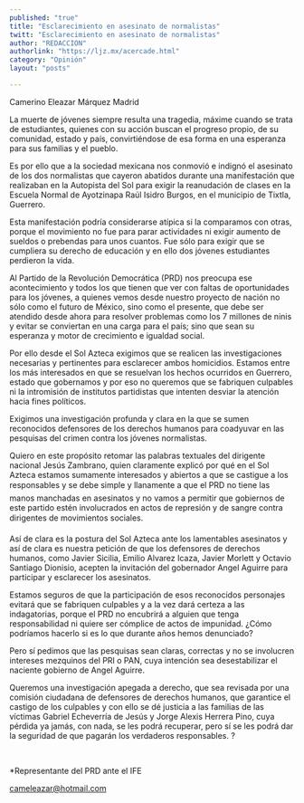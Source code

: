 ```yaml
---
published: "true"
title: "Esclarecimiento en asesinato de normalistas"
twitt: "Esclarecimiento en asesinato de normalistas"
author: "REDACCION"
authorlink: "https://ljz.mx/acercade.html"
category: "Opinión"
layout: "posts"

---
```



  Camerino Eleazar Márquez Madrid



La muerte de jóvenes siempre resulta una tragedia, máxime cuando se trata de estudiantes, quienes con su acción buscan el progreso propio, de su comunidad, estado y país, convirtiéndose de esa forma en una esperanza para sus familias y el pueblo.  

  Es por ello que a la sociedad mexicana nos conmovió e indignó el asesinato de los dos normalistas que cayeron abatidos durante una manifestación que realizaban en la Autopista del Sol para exigir la reanudación de clases en la Escuela Normal de Ayotzinapa Raúl Isidro Burgos, en el municipio de Tixtla, Guerrero.



  Esta manifestación podría considerarse atípica si la comparamos con otras, porque el movimiento no fue para parar actividades ni exigir aumento de sueldos o prebendas para unos cuantos. Fue sólo para exigir que se cumpliera su derecho de educación y en ello dos jóvenes estudiantes perdieron la vida.



  Al Partido de la Revolución Democrática (PRD) nos preocupa ese acontecimiento y todos los que tienen que ver con faltas de oportunidades para los jóvenes, a quienes vemos desde nuestro proyecto de nación no sólo como el futuro de México, sino como el presente, que debe ser atendido desde ahora para resolver problemas como los 7 millones de ninis y evitar se conviertan en una carga para el país; sino que sean su esperanza y motor de crecimiento e igualdad social.



  Por ello desde el Sol Azteca exigimos que se realicen las investigaciones necesarias y pertinentes para esclarecer ambos homicidios. Estamos entre los más interesados en que se resuelvan los hechos ocurridos en Guerrero, estado que gobernamos y por eso no queremos que se fabriquen culpables ni la intromisión de institutos partidistas que intenten desviar la atención hacia fines políticos.



  Exigimos una investigación profunda y clara en la que se sumen reconocidos defensores de los derechos humanos para coadyuvar en las pesquisas del crimen contra los jóvenes normalistas.



  Quiero en este propósito retomar las palabras textuales del dirigente nacional Jesús Zambrano, quien claramente explicó por qué en el Sol Azteca estamos sumamente interesados y abiertos a que se castigue a los responsables y se debe simple y llanamente a que el PRD no tiene las manos manchadas en asesinatos y no vamos a permitir que gobiernos de este partido estén involucrados en actos de represión y de sangre contra dirigentes de movimientos sociales.



  Así de clara es la postura del Sol Azteca ante los lamentables asesinatos y así de clara es nuestra petición de que los defensores de derechos humanos, como Javier Sicilia, Emilio Alvarez Icaza, Javier Morlett y Octavio Santiago Dionisio, acepten la invitación del gobernador Angel Aguirre para participar y esclarecer los asesinatos.



  Estamos seguros de que la participación de esos reconocidos personajes evitará que se fabriquen culpables y a la vez dará certeza a las indagatorias, porque el PRD no encubrirá a alguien que tenga responsabilidad ni quiere ser cómplice de actos de impunidad. ¿Cómo podríamos hacerlo si es lo que durante años hemos denunciado?



  Pero sí pedimos que las pesquisas sean claras, correctas y no se involucren intereses mezquinos del PRI o PAN, cuya intención sea desestabilizar el naciente gobierno de Angel Aguirre.



  Queremos una investigación apegada a derecho, que sea revisada por una comisión ciudadana de defensores de derechos humanos, que garantice el castigo de los culpables y con ello se dé justicia a las familias de las víctimas Gabriel Echeverría de Jesús y Jorge Alexis Herrera Pino, cuya pérdida ya jamás, con nada, se les podrá recuperar, pero sí se les podrá dar la seguridad de que pagarán los verdaderos responsables. ?



   



  *Representante del PRD ante el IFE



  cameleazar@hotmail.com

